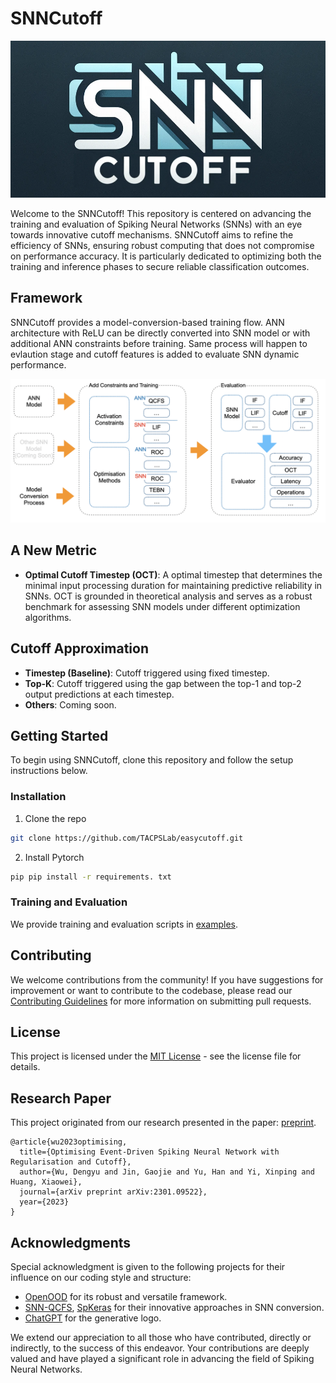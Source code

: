 # SNNCutoff
<p align="center">
<img src="./doc/pic/SNNCutoff.png" width="700">
</p>

Welcome to the SNNCutoff! This repository is centered on advancing the training and evaluation of Spiking Neural Networks (SNNs) with an eye towards innovative cutoff mechanisms. SNNCutoff aims to refine the efficiency of SNNs, ensuring robust computing that does not compromise on performance accuracy. It is particularly dedicated to optimizing both the training and inference phases to secure reliable classification outcomes.

## Framework 

SNNCutoff provides a model-conversion-based training flow. ANN architecture with ReLU can be directly converted into SNN model or with additional ANN constraints before training. Same process will happen to evlaution stage and cutoff features is added to evaluate SNN dynamic performance. 

<p align="center">
<img src="./doc/pic/framework.png" width="800">
</p>

## A New Metric
- **Optimal Cutoff Timestep (OCT)**: A optimal timestep that determines the minimal input processing duration for maintaining predictive reliability in SNNs. OCT is grounded in theoretical analysis and serves as a robust benchmark for assessing SNN models under different optimization algorithms.

## Cutoff Approximation 
- **Timestep (Baseline)**: Cutoff triggered using fixed timestep. 
- **Top-K**: Cutoff triggered using the gap between the top-1 and top-2 output predictions at each timestep. 
- **Others**: Coming soon. 


<!-- GETTING STARTED -->
## Getting Started
To begin using SNNCutoff, clone this repository and follow the setup instructions below. 

### Installation

1. Clone the repo
```sh
git clone https://github.com/TACPSLab/easycutoff.git
```

2. Install Pytorch
```sh
pip pip install -r requirements. txt 
``` 

### Training and Evaluation 
We provide training and evaluation scripts in [examples](/examples). 

## Contributing

We welcome contributions from the community! If you have suggestions for improvement or want to contribute to the codebase, please read our [Contributing Guidelines](/CONTRIBUTING.md) for more information on submitting pull requests.

## License

This project is licensed under the [MIT License](/LICENSE) - see the license file for details.

## Research Paper

This project originated from our research presented in the paper: [preprint](https://arxiv.org/abs/2301.09522). 

```
@article{wu2023optimising,
  title={Optimising Event-Driven Spiking Neural Network with Regularisation and Cutoff},
  author={Wu, Dengyu and Jin, Gaojie and Yu, Han and Yi, Xinping and Huang, Xiaowei},
  journal={arXiv preprint arXiv:2301.09522},
  year={2023}
}
```


## Acknowledgments
Special acknowledgment is given to the following projects for their influence on our coding style and structure:

- [OpenOOD](https://github.com/Jingkang50/OpenOOD) for its robust and versatile framework.
- [SNN-QCFS](https://github.com/putshua/SNN_conversion_QCFS), [SpKeras](https://github.com/Dengyu-Wu/spkeras)  for their innovative approaches in SNN conversion.
- [ChatGPT](https://chat.openai.com/auth/login) for the generative logo.

We extend our appreciation to all those who have contributed, directly or indirectly, to the success of this endeavor. Your contributions are deeply valued and have played a significant role in advancing the field of Spiking Neural Networks.





